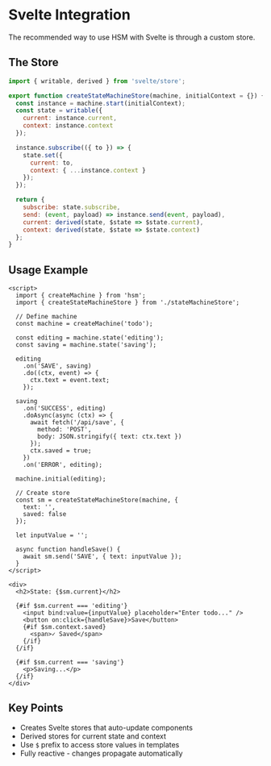 # Svelte Integration

The recommended way to use HSM with Svelte is through a custom store.

## The Store

```javascript
import { writable, derived } from 'svelte/store';

export function createStateMachineStore(machine, initialContext = {}) {
  const instance = machine.start(initialContext);
  const state = writable({
    current: instance.current,
    context: instance.context
  });

  instance.subscribe(({ to }) => {
    state.set({
      current: to,
      context: { ...instance.context }
    });
  });

  return {
    subscribe: state.subscribe,
    send: (event, payload) => instance.send(event, payload),
    current: derived(state, $state => $state.current),
    context: derived(state, $state => $state.context)
  };
}
```

## Usage Example

```svelte
<script>
  import { createMachine } from 'hsm';
  import { createStateMachineStore } from './stateMachineStore';

  // Define machine
  const machine = createMachine('todo');
  
  const editing = machine.state('editing');
  const saving = machine.state('saving');
  
  editing
    .on('SAVE', saving)
    .do((ctx, event) => {
      ctx.text = event.text;
    });
  
  saving
    .on('SUCCESS', editing)
    .doAsync(async (ctx) => {
      await fetch('/api/save', {
        method: 'POST',
        body: JSON.stringify({ text: ctx.text })
      });
      ctx.saved = true;
    })
    .on('ERROR', editing);
  
  machine.initial(editing);
  
  // Create store
  const sm = createStateMachineStore(machine, { 
    text: '', 
    saved: false 
  });
  
  let inputValue = '';
  
  async function handleSave() {
    await sm.send('SAVE', { text: inputValue });
  }
</script>

<div>
  <h2>State: {$sm.current}</h2>
  
  {#if $sm.current === 'editing'}
    <input bind:value={inputValue} placeholder="Enter todo..." />
    <button on:click={handleSave}>Save</button>
    {#if $sm.context.saved}
      <span>✓ Saved</span>
    {/if}
  {/if}
  
  {#if $sm.current === 'saving'}
    <p>Saving...</p>
  {/if}
</div>
```

## Key Points

- Creates Svelte stores that auto-update components
- Derived stores for current state and context
- Use `$` prefix to access store values in templates
- Fully reactive - changes propagate automatically